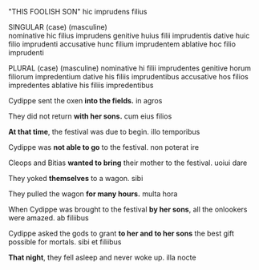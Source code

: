 "THIS FOOLISH SON"
hic imprudens filius

SINGULAR
(case)           (masculine)     
nominative       hic filius imprudens
genitive         huius filii imprudentis
dative           huic filio imprudenti
accusative       hunc filium imprudentem
ablative         hoc filio imprudenti

PLURAL
(case)           (masculine)
nominative       hi filii imprudentes
genitive         horum filiorum impredentium
dative           his filiis imprudentibus
accusative       hos filios impredentes
ablative         his filiis impredentibus




Cydippe sent the oxen **into the fields.**
in agros
  
They did not return **with her sons.**
cum eius filios
  
**At that time**, the festival was due to begin.
illo temporibus
  
Cydippe was **not able to go** to the festival.
non poterat ire
  
Cleops and Bitias **wanted to bring** their mother to the festival.
uoiui dare
  
They yoked **themselves** to a wagon.
sibi
  
They pulled the wagon **for many hours.**
multa hora

When Cydippe was brought to the festival **by her sons**, all the onlookers were amazed.
ab filiibus

Cydippe asked the gods to grant **to her and to her sons** the best gift possible for mortals.
sibi et filiibus

**That night**, they fell asleep and never woke up.
illa nocte
